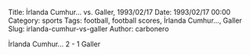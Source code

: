 Title: İrlanda Cumhur… vs. Galler, 1993/02/17
Date: 1993/02/17 00:00
Category: sports
Tags: football, football scores, İrlanda Cumhur…, Galler
Slug: irlanda-cumhur-vs-galler
Author: carbonero


İrlanda Cumhur… 2 - 1 Galler
